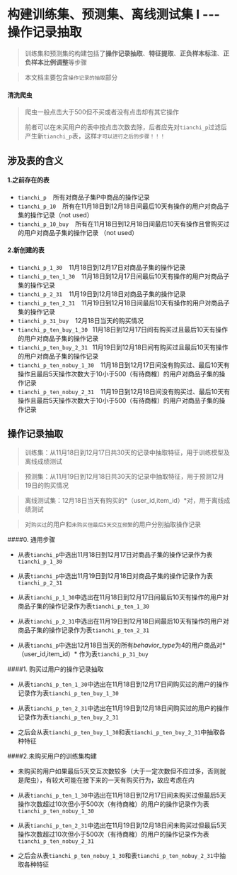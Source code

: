 # 构建训练集、预测集、离线测试集  I --- 操作记录抽取


>训练集和预测集的构建包括了**操作记录抽取**、**特征提取**、**正负样本标注**、**正负样本比例调整**等步骤

>本文档主要包含`操作记录的抽取`部分

#### 清洗爬虫

> 爬虫一般点击大于500但不买或者没有点击却有其它操作
> 
> 前者可以在未买用户的表中按点击次数去除，后者应先对`tianchi_p`过滤后产生新`tianchi_p`表，这样`才可以进行之后的步骤！！！`

## 涉及表的含义

#### 1.之前存在的表

* `tianchi_p` &ensp; 所有对商品子集P中商品的操作记录
* `tianchi_p_10` &ensp; 所有在11月18日到12月18日间最后10天有操作的用户对商品子集的操作记录（not used）
* `tianchi_p_10_buy` &ensp; 所有在11月18日到12月18日间最后10天有操作且曾购买过的用户对商品子集的操作记录 （not used）


#### 2.新创建的表

* `tianchi_p_1_30` &ensp; 11月18日到12月17日对商品子集的操作记录
* `tianchi_p_ten_1_30` &ensp; 11月18日到12月17日间最后10天有操作的用户对商品子集的操作记录
* `tianchi_p_2_31` &ensp; 11月19日到12月18日对商品子集的操作记录
* `tianchi_p_ten_2_31` &ensp; 11月19日到12月18日间最后10天有操作的用户对商品子集的操作记录
* `tianchi_p_31_buy` &ensp; 12月18日当天的购买情况
* `tianchi_p_ten_buy_1_30`&ensp; 11月18日到12月17日间有购买过且最后10天有操作的用户对商品子集的操作记录
* `tianchi_p_ten_buy_2_31`&ensp; 11月19日到12月18日间有购买过且最后10天有操作的用户对商品子集的操作记录
* `tianchi_p_ten_nobuy_1_30` &ensp; 11月18日到12月17日间没有购买过、最后10天有操作且最后5天操作次数大于10小于500（有待商榷）的用户对商品子集的操作记录 
* `tianchi_p_ten_nobuy_2_31` &ensp; 11月19日到12月18日间没有购买过、最后10天有操作且最后5天操作次数大于10小于500（有待商榷）的用户对商品子集的操作记录 


## 操作记录抽取

>训练集：从11月18日到12月17日共30天的记录中抽取特征，用于训练模型及离线成绩测试

>预测集：从11月19日到12月18日共30天的记录中抽取特征，用于预测12月19日的购买情况

>离线测试集：12月18日当天有购买的*（user_id,item_id）*对，用于离线成绩测试 

>对`购买过`的用户和`未购买但最后5天交互频繁`的用户分别抽取操作记录

####0. 通用步骤

* 从表`tianchi_p`中选出11月18日到12月17日对商品子集的操作记录作为表`tianchi_p_1_30`

* 从表`tianchi_p`中选出11月19日到12月18日对商品子集的操作记录作为表`tianchi_p_2_31`

* 从表`tianchi_p_1_30`中选出在11月18日到12月17日间最后10天有操作的用户对商品子集的操作记录作为表`tianchi_p_ten_1_30`

* 从表`tianchi_p_2_31`中选出在11月19日到12月18日间最后10天有操作的用户对商品子集的操作记录作为表`tianchi_p_ten_2_31`

* 从表`tianchi_p`中选出12月18日当天的所有*behavior_type*为4的用户商品对*（user_id,item_id）* 作为表`tianchi_p_31_buy` 

####1. 购买过用户的操作记录抽取

* 从表`tianchi_p_ten_1_30`中选出在11月18日到12月17日间购买过的用户的操作记录作为表`tianchi_p_ten_buy_1_30`

* 从表`tianchi_p_ten_2_31`中选出在11月19日到12月18日间购买过的用户的操作记录作为表`tianchi_p_ten_buy_2_31`

* 之后会从表`tianchi_p_ten_buy_1_30`和表`tianchi_p_ten_buy_2_31`中抽取各种特征

  
####2.未购买用户的训练集构建 

* 未购买的用户如果最后5天交互次数较多（大于一定次数但不应过多，否则就是爬虫），有较大可能在接下来的一天有购买行为，故应考虑在内

* 从表`tianchi_p_ten_1_30`中选出在11月18日到12月17日间未购买过但最后5天操作次数超过10次但小于500次（有待商榷）的用户的操作记录作为表`tianchi_p_ten_nobuy_1_30`

* 从表`tianchi_p_ten_2_31`中选出在11月19日到12月18日间未购买过但最后5天操作次数超过10次但小于500次（有待商榷）的用户的操作记录作为表`tianchi_p_ten_nobuy_2_31`

* 之后会从表`tianchi_p_ten_nobuy_1_30`和表`tianchi_p_ten_nobuy_2_31`中抽取各种特征  






